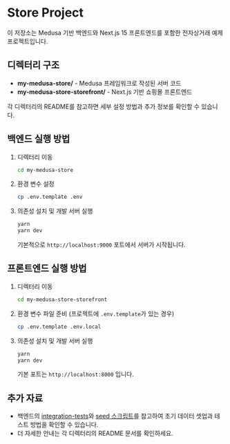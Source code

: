 # Store Project

이 저장소는 Medusa 기반 백엔드와 Next.js 15 프론트엔드를 포함한 전자상거래 예제 프로젝트입니다.

## 디렉터리 구조
- **my-medusa-store/** - Medusa 프레임워크로 작성된 서버 코드
- **my-medusa-store-storefront/** - Next.js 기반 쇼핑몰 프론트엔드

각 디렉터리의 README를 참고하면 세부 설정 방법과 추가 정보를 확인할 수 있습니다.

## 백엔드 실행 방법
1. 디렉터리 이동
   ```bash
   cd my-medusa-store
   ```
2. 환경 변수 설정
   ```bash
   cp .env.template .env
   ```
3. 의존성 설치 및 개발 서버 실행
   ```bash
   yarn
   yarn dev
   ```
   기본적으로 `http://localhost:9000` 포트에서 서버가 시작됩니다.

## 프론트엔드 실행 방법
1. 디렉터리 이동
   ```bash
   cd my-medusa-store-storefront
   ```
2. 환경 변수 파일 준비 (프로젝트에 `.env.template`가 있는 경우)
   ```bash
   cp .env.template .env.local
   ```
3. 의존성 설치 및 개발 서버 실행
   ```bash
   yarn
   yarn dev
   ```
   기본 포트는 `http://localhost:8000` 입니다.

## 추가 자료
- 백엔드의 [integration-tests](my-medusa-store/integration-tests)와 [seed 스크립트](my-medusa-store/src/scripts/seed.ts)를 참고하여 초기 데이터 셋업과 테스트 방법을 확인할 수 있습니다.
- 더 자세한 안내는 각 디렉터리의 README 문서를 확인하세요.

